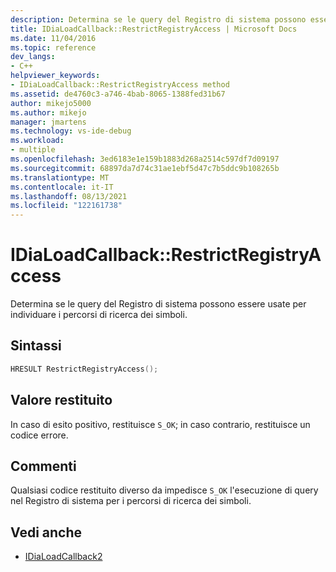 ```yaml
---
description: Determina se le query del Registro di sistema possono essere usate per individuare i percorsi di ricerca dei simboli.
title: IDiaLoadCallback::RestrictRegistryAccess | Microsoft Docs
ms.date: 11/04/2016
ms.topic: reference
dev_langs:
- C++
helpviewer_keywords:
- IDiaLoadCallback::RestrictRegistryAccess method
ms.assetid: de4760c3-a746-4bab-8065-1388fed31b67
author: mikejo5000
ms.author: mikejo
manager: jmartens
ms.technology: vs-ide-debug
ms.workload:
- multiple
ms.openlocfilehash: 3ed6183e1e159b1883d268a2514c597df7d09197
ms.sourcegitcommit: 68897da7d74c31ae1ebf5d47c7b5ddc9b108265b
ms.translationtype: MT
ms.contentlocale: it-IT
ms.lasthandoff: 08/13/2021
ms.locfileid: "122161738"
---
```

# <a name="idialoadcallbackrestrictregistryaccess"></a>IDiaLoadCallback::RestrictRegistryAccess
Determina se le query del Registro di sistema possono essere usate per individuare i percorsi di ricerca dei simboli.

## <a name="syntax"></a>Sintassi

```C++
HRESULT RestrictRegistryAccess();
```

## <a name="return-value"></a>Valore restituito
 In caso di esito positivo, restituisce `S_OK`; in caso contrario, restituisce un codice errore.

## <a name="remarks"></a>Commenti
 Qualsiasi codice restituito diverso da impedisce `S_OK` l'esecuzione di query nel Registro di sistema per i percorsi di ricerca dei simboli.

## <a name="see-also"></a>Vedi anche
- [IDiaLoadCallback2](../../debugger/debug-interface-access/idialoadcallback2.md)
